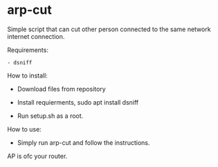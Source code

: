 # arp-cut
Simple script that can cut other person connected to the same network internet connection.

Requirements:
    
    - dsniff
    
How to install:
   
   - Download files from repository
   
   - Install requierments, sudo apt install dsniff
   
   - Run setup.sh as a root.
    
How to use:
   
   - Simply run arp-cut and follow the instructions.
    
AP is ofc your router. 
